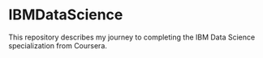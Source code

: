 # IBMDataScience
This repository describes my journey to completing the IBM Data Science specialization from Coursera.
